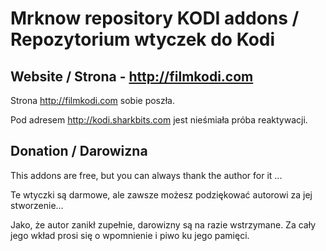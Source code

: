 # Mrknow repository KODI addons / Repozytorium wtyczek do Kodi 


## Website / Strona - http://filmkodi.com ##

Strona http://filmkodi.com sobie poszła.

Pod adresem http://kodi.sharkbits.com jest nieśmiała próba reaktywacji.


## Donation / Darowizna

This addons are free, but you can always thank the author for it ... 

Te wtyczki są darmowe, ale zawsze możesz podziękować autorowi za jej stworzenie...

Jako, że autor zanikł zupełnie, darowizny są na razie wstrzymane. Za cały jego wkład prosi się o wpomnienie i piwo ku jego pamięci.

